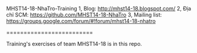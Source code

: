MHST14-18-NhaTro-Training
1, Blog:
http://mhst14-18.blogspot.com/
2, Địa chỉ SCM:
https://github.com/MHST14-18-NhaTro
3, Mailing list:
https://groups.google.com/forum/#!forum/mhst14-18-nhatro



=========================

Training's exercises of team MHST14-18 is in this repo.
